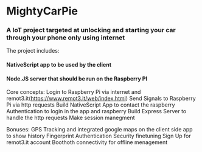 # MightyCarPie
### A IoT project targeted at unlocking and starting your car through your phone only using internet

The project includes:
 #### NativeScript app to be used by the client
 #### Node.JS server that should be run on the Raspberry PI
 
Core concepts:
Login to Raspberry Pi via internet and remot3.it(https://www.remot3.it/web/index.html)
Send Signals to Raspberry Pi via http requests
Build NativeScript App to contact the raspberry
Authentication to login in the app and raspberry
Build Express Server to handle the http requests
Make session manegment


Bonuses:
GPS Tracking and integrated google maps on the client side app to show history
Fingerprint Authentication
Security finetuning
Sign Up for remot3.it account
Boothoth connectivity for offline menagement
